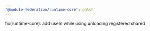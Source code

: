 ```yaml
---
'@module-federation/runtime-core': patch
---
```


fix(runtime-core): add useIn while using unloading registered shared
